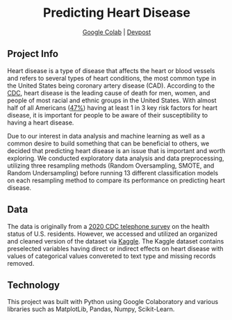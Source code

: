 <div align="center">
<h1 align="center">Predicting Heart Disease</h2>
</div>
<p align="center">
<a href="https://colab.research.google.com/drive/1u_iQfk3NwO_f5LRUTPkHwIKmtBZG4S3c?usp=sharing">Google Colab</a> | 
<a href="https://devpost.com/software/predicting-heart-disease-with-machine-learning">Devpost</a>
</p>

## Project Info 
Heart disease is a type of disease that affects the heart or blood vessels and refers to several types of heart conditions, the most common type in the United States being coronary artery disease (CAD). According to the <a href="https://www.cdc.gov/heartdisease/facts.htm">CDC</a>, heart disease is the leading cause of death for men, women, and people of most racial and ethnic groups in the United States. With almost half of all Americans (<a href=https://www.cdc.gov/heartdisease/risk_factors.htm>47%</a>) having at least 1 in 3 key risk factors for heart disease, it is important for people to be aware of their susceptibility to having a heart disease.

Due to our interest in data analysis and machine learning as well as a common desire to build something that can be beneficial to others, we decided that predicting heart disease is an issue that is important and worth exploring. We conducted exploratory data analysis and data preprocessing, utilizing three resampling methods (Random Oversampling, SMOTE, and Random Undersampling) before running 13 different classification models on each resampling method to compare its performance on predicting heart disease.

## Data
The data is originally from a <a href="https://www.cdc.gov/brfss/annual_data/annual_2020.html">2020 CDC telephone survey</a> on the health status of U.S. residents. However, we accessed and utilized an organized and cleaned version of the dataset via <a href="https://www.kaggle.com/datasets/kamilpytlak/personal-key-indicators-of-heart-disease">Kaggle</a>. The Kaggle dataset contains preselected variables having direct or indirect effects on heart disease with values of categorical values convereted to text type and missing records removed.

## Technology
This project was built with Python using Google Colaboratory and various libraries such as MatplotLib, Pandas, Numpy, Scikit-Learn.

